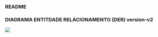 ### README


### DIAGRAMA ENTITDADE RELACIONAMENTO (DER) version-v2

<image src="./diagrams/der-v2.png"/>